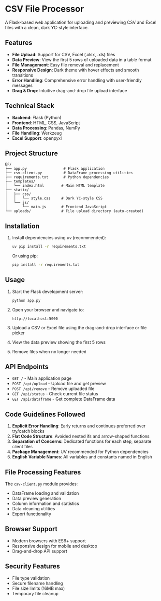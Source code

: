 # CSV File Processor

A Flask-based web application for uploading and previewing CSV and Excel files with a clean, dark YC-style interface.

## Features

- **File Upload**: Support for CSV, Excel (.xlsx, .xls) files
- **Data Preview**: View the first 5 rows of uploaded data in a table format
- **File Management**: Easy file removal and replacement
- **Responsive Design**: Dark theme with hover effects and smooth transitions
- **Error Handling**: Comprehensive error handling with user-friendly messages
- **Drag & Drop**: Intuitive drag-and-drop file upload interface

## Technical Stack

- **Backend**: Flask (Python)
- **Frontend**: HTML, CSS, JavaScript
- **Data Processing**: Pandas, NumPy
- **File Handling**: Werkzeug
- **Excel Support**: openpyxl

## Project Structure

```
EF/
├── app.py                 # Flask application
├── csv-client.py          # DataFrame processing utilities
├── requirements.txt       # Python dependencies
├── templates/
│   └── index.html        # Main HTML template
├── static/
│   ├── css/
│   │   └── style.css     # Dark YC-style CSS
│   └── js/
│       └── main.js       # Frontend JavaScript
└── uploads/              # File upload directory (auto-created)
```

## Installation

1. Install dependencies using uv (recommended):
   ```bash
   uv pip install -r requirements.txt
   ```

   Or using pip:
   ```bash
   pip install -r requirements.txt
   ```

## Usage

1. Start the Flask development server:
   ```bash
   python app.py
   ```

2. Open your browser and navigate to:
   ```
   http://localhost:5000
   ```

3. Upload a CSV or Excel file using the drag-and-drop interface or file picker

4. View the data preview showing the first 5 rows

5. Remove files when no longer needed

## API Endpoints

- `GET /` - Main application page
- `POST /api/upload` - Upload file and get preview
- `POST /api/remove` - Remove uploaded file
- `GET /api/status` - Check current file status
- `GET /api/dataframe` - Get complete DataFrame data

## Code Guidelines Followed

1. **Explicit Error Handling**: Early returns and continues preferred over try/catch blocks
2. **Flat Code Structure**: Avoided nested ifs and arrow-shaped functions
3. **Separation of Concerns**: Dedicated functions for each step, separate client files
4. **Package Management**: UV recommended for Python dependencies
5. **English Variable Names**: All variables and constants named in English

## File Processing Features

The `csv-client.py` module provides:
- DataFrame loading and validation
- Data preview generation
- Column information and statistics
- Data cleaning utilities
- Export functionality

## Browser Support

- Modern browsers with ES6+ support
- Responsive design for mobile and desktop
- Drag-and-drop API support

## Security Features

- File type validation
- Secure filename handling
- File size limits (16MB max)
- Temporary file cleanup
